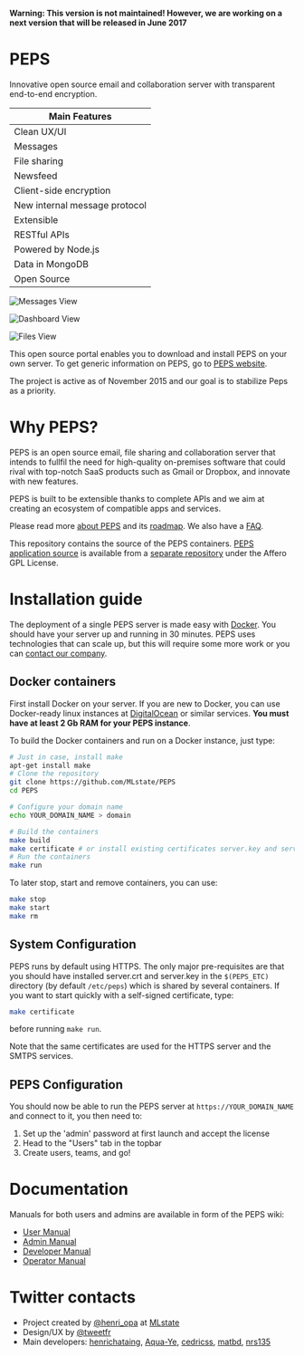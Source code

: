 **Warning: This version is not maintained! However, we are working on a next version that will be released in June 2017**

PEPS
====

Innovative open source email and collaboration server with transparent end-to-end encryption.

Main Features  | 
------------- | 
Clean UX/UI |
Messages  | 
File sharing |
Newsfeed |
Client-side encryption |
New internal message protocol |
Extensible |
RESTful APIs |
Powered by Node.js |
Data in MongoDB |
Open Source |

![Messages View](https://cloud.githubusercontent.com/assets/817369/7520629/53915714-f4e8-11e4-8ad5-26065cdd9675.png)

![Dashboard View](https://cloud.githubusercontent.com/assets/817369/7517481/948ebf94-f4d5-11e4-98eb-06db45335a19.png)

![Files View](https://cloud.githubusercontent.com/assets/817369/7517512/c5f4153e-f4d5-11e4-8dd1-8e5c8e78f47a.png)

This open source portal enables you to download and install PEPS on your own server.
To get generic information on PEPS, go to [PEPS website](http://peps.in).

The project is active as of November 2015 and our goal is to stabilize Peps as a priority.

# Why PEPS?

PEPS is an open source email, file sharing and collaboration server that intends to fullfil the need for high-quality on-premises software that could rival with top-notch SaaS products such as Gmail or Dropbox, and innovate with new features.

PEPS is built to be extensible thanks to complete APIs and we aim at creating an ecosystem of compatible apps and services.

Please read more [about PEPS](http://github.com/MLstate/PEPS/wiki/About) and its [roadmap](http://github.com/MLstate/PEPS/wiki/Roadmap). We also have a [FAQ](http://github.com/MLstate/PEPS/wiki/FAQ).

This repository contains the source of the PEPS containers.
[PEPS application source](https://github.com/MLstate/PEPS-source) is available from a [separate repository](https://github.com/MLstate/PEPS-source) under the Affero GPL License.

# Installation guide

The deployment of a single PEPS server is made easy with [Docker](http://docker.io).
You should have your server up and running in 30 minutes.
PEPS uses technologies that can scale up, but this will require some more work or you can [contact our company](mailto:contact@mlstate.com). 

## Docker containers

First install Docker on your server. If you are new to Docker, you can use Docker-ready linux instances at [DigitalOcean](https://www.digitalocean.com/community/tutorials/how-to-run-your-own-mail-server-and-file-storage-with-peps-on-ubuntu-14-04) or similar services. **You must have at least 2 Gb RAM for your PEPS instance**.

To build the Docker containers and run on a Docker instance, just type:

```sh
# Just in case, install make
apt-get install make
# Clone the repository
git clone https://github.com/MLstate/PEPS
cd PEPS

# Configure your domain name
echo YOUR_DOMAIN_NAME > domain

# Build the containers
make build
make certificate # or install existing certificates server.key and server.crt
# Run the containers
make run
```

To later stop, start and remove containers, you can use:

```sh
make stop
make start
make rm
```

## System Configuration

PEPS runs by default using HTTPS.
The only major pre-requisites are that you should have installed
server.crt and server.key in the `$(PEPS_ETC)` directory (by default `/etc/peps`) which is shared by several containers.
If you want to start quickly with a self-signed certificate, type:

```sh
make certificate
```

before running `make run`.

Note that the same certificates are used for the HTTPS server and the SMTPS services.

<!--  and you
should initialise the $(EXIMIN_DATA) and $(EXIMOUT_DATA) directories
with the exim configuration files.
 -->

## PEPS Configuration

You should now be able to run the PEPS server at `https://YOUR_DOMAIN_NAME` and connect to it, you then need to:

1. Set up the 'admin' password at first launch and accept the license
2. Head to the "Users" tab in the topbar
3. Create users, teams, and go!

# Documentation

Manuals for both users and admins are available in form of the PEPS wiki:

- [User Manual](http://github.com/MLstate/PEPS/wiki/User-Manual)
- [Admin Manual](http://github.com/MLstate/PEPS/wiki/Admin-Manual)
- [Developer Manual](http://github.com/MLstate/PEPS/wiki/Developer-Manual)
- [Operator Manual](https://github.com/MLstate/PEPS/wiki/Operator-Manual)

# Twitter contacts

- Project created by [@henri_opa](https://twitter.com/henri_opa) at [MLstate](http://mlstate.com)
- Design/UX by [@tweetfr](https://twitter.com/tweetfr)
- Main developers: [henrichataing](https://github.com/henrichataing), [Aqua-Ye](https://github.com/Aqua-Ye), [cedricss](https://github.com/cedricss), [matbd](https://github.com/matbd), [nrs135](https://github.com/nrs135)
